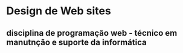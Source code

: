 # Design de Web sites
## disciplina de programação web - técnico em manutnção e suporte da informática
